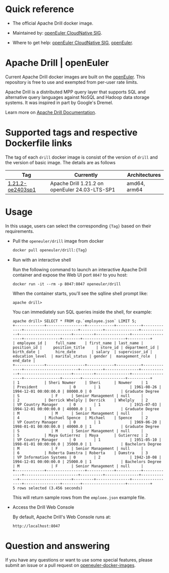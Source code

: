 # Quick reference

- The official Apache Drill docker image.

- Maintained by: [openEuler CloudNative SIG](https://gitee.com/openeuler/cloudnative).

- Where to get help: [openEuler CloudNative SIG](https://gitee.com/openeuler/cloudnative), [openEuler](https://gitee.com/openeuler/community).

# Apache Drill | openEuler
Current Apache Drill docker images are built on the [openEuler](https://repo.openeuler.org/). This repository is free to use and exempted from per-user rate limits.

Apache Drill is a distributed MPP query layer that supports SQL and alternative query languages against NoSQL and Hadoop data storage systems. It was inspired in part by Google's Dremel.

Learn more on [Apache Drill Documentation](https://drill.apache.org/docs/).

# Supported tags and respective Dockerfile links
The tag of each `drill` docker image is consist of the version of `drill` and the version of basic image. The details are as follows

| Tag                                                                                                                               | Currently                                      | Architectures |
|-----------------------------------------------------------------------------------------------------------------------------------|------------------------------------------------|---------------|
| [1.21.2-oe2403sp1](https://gitee.com/openeuler/openeuler-docker-images/blob/master/Storage/drill/1.21.2/24.03-lts-sp1/Dockerfile) | Apache Drill 1.21.2 on openEuler 24.03-LTS-SP1 | amd64, arm64  |

# Usage
In this usage, users can select the corresponding `{Tag}` based on their requirements.

- Pull the `openeuler/drill` image from docker

	```bash
	docker pull openeuler/drill:{Tag}
	```

- Run with an interactive shell

    Run the following command to launch an interactive Apache Drill container and expose the Web UI port `8047` to you host:
    ```
    docker run -it --rm -p 8047:8047 openeuler/drill
    ```
  
    When the container starts, you'll see the sqlline shell prompt like:
    ```
    apache drill>
    ```
  
    You can immediately sun SQL queries inside the shell, for example:
    ```
    apache drill> SELECT * FROM cp.`employee.json` LIMIT 5;
    +-------------+-----------------+------------+-----------+-------------+------------------------+----------+---------------+------------+-----------------------+---------+---------------+------------------+----------------+--------+-------------------+----------+
    | employee_id |    full_name    | first_name | last_name | position_id |     position_title     | store_id | department_id | birth_date |       hire_date       | salary  | supervisor_id | education_level  | marital_status | gender |  management_role  | end_date |
    +-------------+-----------------+------------+-----------+-------------+------------------------+----------+---------------+------------+-----------------------+---------+---------------+------------------+----------------+--------+-------------------+----------+
    | 1           | Sheri Nowmer    | Sheri      | Nowmer    | 1           | President              | 0        | 1             | 1961-08-26 | 1994-12-01 00:00:00.0 | 80000.0 | 0             | Graduate Degree  | S              | F      | Senior Management | null     |
    | 2           | Derrick Whelply | Derrick    | Whelply   | 2           | VP Country Manager     | 0        | 1             | 1915-07-03 | 1994-12-01 00:00:00.0 | 40000.0 | 1             | Graduate Degree  | M              | M      | Senior Management | null     |
    | 4           | Michael Spence  | Michael    | Spence    | 2           | VP Country Manager     | 0        | 1             | 1969-06-20 | 1998-01-01 00:00:00.0 | 40000.0 | 1             | Graduate Degree  | S              | M      | Senior Management | null     |
    | 5           | Maya Gutierrez  | Maya       | Gutierrez | 2           | VP Country Manager     | 0        | 1             | 1951-05-10 | 1998-01-01 00:00:00.0 | 35000.0 | 1             | Bachelors Degree | M              | F      | Senior Management | null     |
    | 6           | Roberta Damstra | Roberta    | Damstra   | 3           | VP Information Systems | 0        | 2             | 1942-10-08 | 1994-12-01 00:00:00.0 | 25000.0 | 1             | Bachelors Degree | M              | F      | Senior Management | null     |
    +-------------+-----------------+------------+-----------+-------------+------------------------+----------+---------------+------------+-----------------------+---------+---------------+------------------+----------------+--------+-------------------+----------+
    5 rows selected (3.456 seconds)
    ```
    This will return sample rows from the `emploee.json` example file.

- Access the Drill Web Console

    By default, Apache Drill's Web Console runs at:
    ```
    http://localhost:8047
    ```
    
# Question and answering
If you have any questions or want to use some special features, please submit an issue or a pull request on [openeuler-docker-images](https://gitee.com/openeuler/openeuler-docker-images).